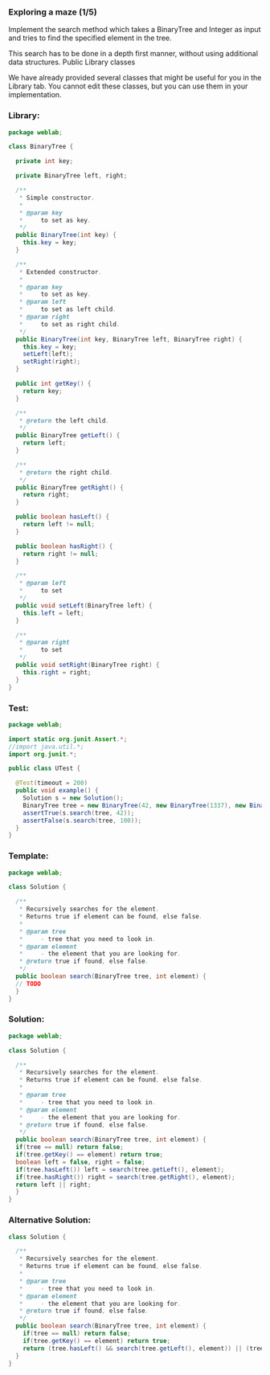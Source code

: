 ### Exploring a maze (1/5)

Implement the search method which takes a BinaryTree and Integer as input and tries to find the specified element in the tree.

This search has to be done in a depth first manner, without using additional data structures.
Public Library classes

We have already provided several classes that might be useful for you in the Library tab.
You cannot edit these classes, but you can use them in your implementation.

### Library:
```java
package weblab;

class BinaryTree {

  private int key;

  private BinaryTree left, right;

  /**
   * Simple constructor.
   *
   * @param key
   *     to set as key.
   */
  public BinaryTree(int key) {
    this.key = key;
  }

  /**
   * Extended constructor.
   *
   * @param key
   *     to set as key.
   * @param left
   *     to set as left child.
   * @param right
   *     to set as right child.
   */
  public BinaryTree(int key, BinaryTree left, BinaryTree right) {
    this.key = key;
    setLeft(left);
    setRight(right);
  }

  public int getKey() {
    return key;
  }

  /**
   * @return the left child.
   */
  public BinaryTree getLeft() {
    return left;
  }

  /**
   * @return the right child.
   */
  public BinaryTree getRight() {
    return right;
  }

  public boolean hasLeft() {
    return left != null;
  }

  public boolean hasRight() {
    return right != null;
  }

  /**
   * @param left
   *     to set
   */
  public void setLeft(BinaryTree left) {
    this.left = left;
  }

  /**
   * @param right
   *     to set
   */
  public void setRight(BinaryTree right) {
    this.right = right;
  }
}
```

### Test:
```java
package weblab;

import static org.junit.Assert.*;
//import java.util.*;
import org.junit.*;

public class UTest {

  @Test(timeout = 200)
  public void example() {
    Solution s = new Solution();
    BinaryTree tree = new BinaryTree(42, new BinaryTree(1337), new BinaryTree(39));
    assertTrue(s.search(tree, 42));
    assertFalse(s.search(tree, 100));
  }
}
```

### Template:
```java
package weblab;

class Solution {

  /**
   * Recursively searches for the element.
   * Returns true if element can be found, else false.
   *
   * @param tree
   *     - tree that you need to look in.
   * @param element
   *     - the element that you are looking for.
   * @return true if found, else false.
   */
  public boolean search(BinaryTree tree, int element) {
  // TODO
  }
}
```

### Solution:
```java
package weblab;

class Solution {

  /**
   * Recursively searches for the element.
   * Returns true if element can be found, else false.
   *
   * @param tree
   *     - tree that you need to look in.
   * @param element
   *     - the element that you are looking for.
   * @return true if found, else false.
   */
  public boolean search(BinaryTree tree, int element) {
  if(tree == null) return false;
  if(tree.getKey() == element) return true;
  boolean left = false, right = false;
  if(tree.hasLeft()) left = search(tree.getLeft(), element);
  if(tree.hasRight()) right = search(tree.getRight(), element);
  return left || right;
  }
}
```

### Alternative Solution:
```java
class Solution {

  /**
   * Recursively searches for the element.
   * Returns true if element can be found, else false.
   *
   * @param tree
   *     - tree that you need to look in.
   * @param element
   *     - the element that you are looking for.
   * @return true if found, else false.
   */
  public boolean search(BinaryTree tree, int element) {
    if(tree == null) return false;
    if(tree.getKey() == element) return true;
    return (tree.hasLeft() && search(tree.getLeft(), element)) || (tree.hasRight() && search(tree.getRight(), element));
  } 
}
```
